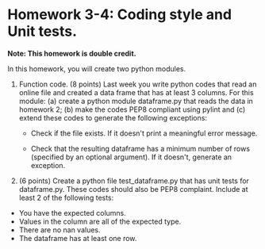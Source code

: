 # Homework 3-4: Coding style and Unit tests.

**Note: This homework is double credit.**

In this homework, you will create two python modules.

1. Function code. (8 points) Last week you write python codes that read an online file and created a data frame that has at least 3 columns. For this module: (a) create a python module dataframe.py that reads the data in homework 2; (b) make the codes PEP8 compliant using pylint and (c) extend these codes to generate the following exceptions:

   - Check if the file exists. If it doesn't print a meaningful error message.
  
   - Check that the resulting dataframe has a minimum number of rows (specified by an optional argument). If it doesn't, generate an exception.

1. (6 points) Create a python file test_dataframe.py that has unit tests for dataframe.py. These codes should also be PEP8 complaint. Include at least 2 of the following tests:
  - You have the expected columns.
  - Values in the column are all of the expected type.
  - There are no nan values.
  - The dataframe has at least one row.
